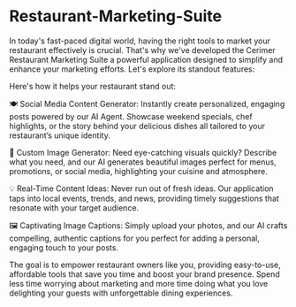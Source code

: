 # Restaurant-Marketing-Suite

In today's fast-paced digital world, having the right tools to market your restaurant effectively is crucial. That's why we've developed the Cerimer Restaurant Marketing Suite a powerful application designed to simplify and enhance your marketing efforts. Let's explore its standout features:

Here's how it helps your restaurant stand out:

🍽️ Social Media Content Generator:
Instantly create personalized, engaging posts powered by our AI Agent. Showcase weekend specials, chef highlights, or the story behind your delicious dishes all tailored to your restaurant’s unique identity.

📸 Custom Image Generator:
Need eye-catching visuals quickly? Describe what you need, and our AI generates beautiful images perfect for menus, promotions, or social media, highlighting your cuisine and atmosphere.

💡 Real-Time Content Ideas:
Never run out of fresh ideas. Our application taps into local events, trends, and news, providing timely suggestions that resonate with your target audience.

🖼️ Captivating Image Captions:
Simply upload your photos, and our AI crafts compelling, authentic captions for you perfect for adding a personal, engaging touch to your posts.

The goal is to empower restaurant owners like you, providing easy-to-use, affordable tools that save you time and boost your brand presence. Spend less time worrying about marketing and more time doing what you love delighting your guests with unforgettable dining experiences.
